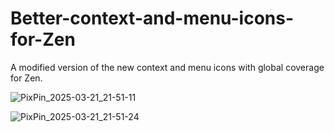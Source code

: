 # Better-context-and-menu-icons-for-Zen
A modified version of the new context and menu icons with global coverage for Zen.

![PixPin_2025-03-21_21-51-11](https://github.com/user-attachments/assets/28e41da1-713d-4870-bd4d-b4b07d7ebc8c)

![PixPin_2025-03-21_21-51-24](https://github.com/user-attachments/assets/bf71b750-4b51-4234-b4cf-a71997f2ccb8)
